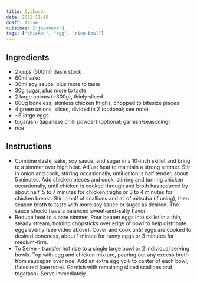 ```yaml
---
title: Oyakodon
date: 2023-11-18
draft: false
cuisines: ["japanese"]
tags: ["chicken", "egg", "rice bowl"]
---
```


## Ingredients
- 2 cups (500ml) dashi stock
- 60ml sake
- 30ml soy sauce, plus more to taste
- 30g sugar, plus more to taste
- 2 large onions (~300g), thinly sliced
- 600g boneless, skinless chicken thighs, chopped to bitesize pieces
- 4 green onions, sliced, divided in 2 (optional; see note)
- ~6 large eggs
- togarashi (japanese chilli powder) (optional; garnish/seasoning)
- rice

## Instructions
- Combine dashi, sake, soy sauce, and sugar in a 10-inch skillet and bring to a simmer over high heat. Adjust heat to maintain a strong simmer. Stir in onion and cook, stirring occasionally, until onion is half tender, about 5 minutes. Add chicken pieces and cook, stirring and turning chicken occasionally, until chicken is cooked through and broth has reduced by about half, 5 to 7 minutes for chicken thighs or 3 to 4 minutes for chicken breast. Stir in half of scallions and all of mitsuba (if using), then season broth to taste with more soy sauce or sugar as desired. The sauce should have a balanced sweet-and-salty flavor.
- Reduce heat to a bare simmer. Pour beaten eggs into skillet in a thin, steady stream, holding chopsticks over edge of bowl to help distribute eggs evenly (see video above). Cover and cook until eggs are cooked to desired doneness, about 1 minute for runny eggs or 3 minutes for medium-firm.
- To Serve - transfer hot rice to a single large bowl or 2 individual serving bowls. Top with egg and chicken mixture, pouring out any excess broth from saucepan over rice. Add an extra egg yolk to center of each bowl, if desired (see note). Garnish with remaining sliced scallions and togarashi. Serve immediately.

